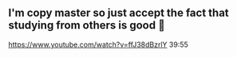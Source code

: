 ## I'm copy master so just accept the fact that studying from others is good 🫡 

https://www.youtube.com/watch?v=ffJ38dBzrlY 39:55